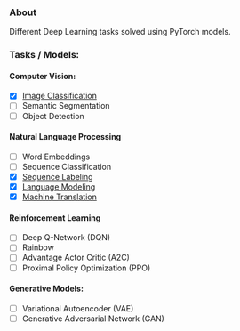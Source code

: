 ### About
Different Deep Learning tasks solved using PyTorch models.

### Tasks / Models:
#### Computer Vision:
- [x] [Image Classification](tutorials/01_pytorch_lenet_mnist.py)
- [ ] Semantic Segmentation
- [ ] Object Detection
#### Natural Language Processing
- [ ] Word Embeddings
- [ ] Sequence Classification
- [x] [Sequence Labeling](https://github.com/dayyass/pytorch_ner)
- [x] [Language Modeling](https://github.com/dayyass/language_modeling)
- [x] [Machine Translation](https://github.com/dayyass/neural_machine_translation)
#### Reinforcement Learning
- [ ] Deep Q-Network (DQN)
- [ ] Rainbow
- [ ] Advantage Actor Critic (A2C)
- [ ] Proximal Policy Optimization (PPO)
#### Generative Models:
- [ ] Variational Autoencoder (VAE)
- [ ] Generative Adversarial Network (GAN)
